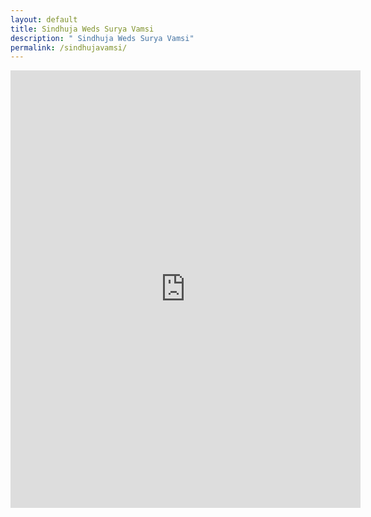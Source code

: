 ```yaml
---
layout: default
title: Sindhuja Weds Surya Vamsi
description: " Sindhuja Weds Surya Vamsi"
permalink: /sindhujavamsi/
---
```

<div class="row">
<iframe width="560" height="700" src="https://youtu.be/90L3wssJ4ew" title="YouTube video player" frameborder="0" allow="accelerometer; autoplay; clipboard-write; encrypted-media; gyroscope; picture-in-picture" allowfullscreen></iframe>
</div>
